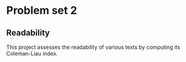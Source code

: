 # Problem set 2

## Readability
This project assesses the readability of various texts by computing its Coleman-Liau index.
